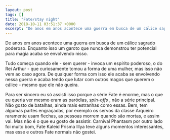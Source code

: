 ```yaml
---
layout: post
tags: []
title: "Fate/stay night"
date: 2018-10-11 03:51:37 +0000
excerpt: "De anos em anos acontece uma guerra em busca de um cálice sagrado poderoso. Enquanto isso um garoto que nunca demonstrou ter potencial para..."
---
```


De anos em anos acontece uma guerra em busca de um cálice sagrado poderoso. Enquanto isso um garoto que nunca demonstrou ter potencial para magia acaba se envolvendo nisso.

Tudo começa quando ele - sem querer - invoca um espírito poderoso, o do Rei Arthur - que curiosamente tomou a forma de uma mulher, mas isso não vem ao caso agora. De qualquer forma com isso ele acaba se envolvendo nessa guerra e acaba tendo que lutar com outros magos que querem o cálice - mesmo que ele não queira.

Para ser sincero eu só assisti isso porque a série Fate é enorme, mas o que eu queria ver mesmo eram as paródias, *spin-offs* , não a série principal. Não gosto de batalhas, ainda mais estranhas como essas. Bem, tem algumas partes engraçadas, por exemplo os servos da classe Arqueiro raramente usam flechas, as pessoas morrem quando são mortas, e assim vai. Mas não é o que eu gosto de assistir. Carnival Phantasm por outro lado foi muito bom, Fate Kaleid Prisma Illya teve alguns momentos interessantes, mas esse e outros Fate normais não gostei.